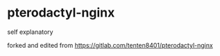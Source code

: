 # pterodactyl-nginx

self explanatory


forked and edited from https://gitlab.com/tenten8401/pterodactyl-nginx
